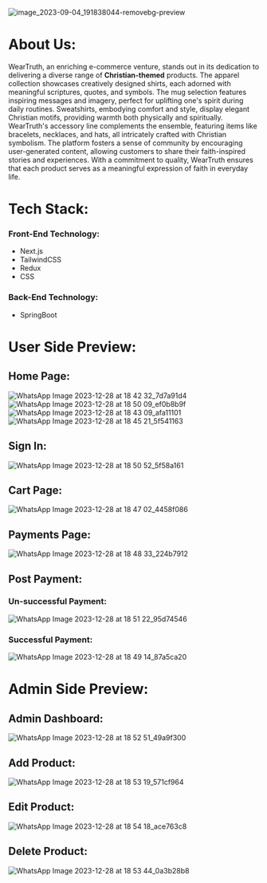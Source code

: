 
![image_2023-09-04_191838044-removebg-preview](https://github.com/Tahmeerpasha/WearTruth/assets/81019807/48c10a6b-b7c7-4aba-8f11-e925fe6a070e)

# About Us:

WearTruth, an enriching e-commerce venture, stands out in its dedication to delivering a diverse range of **Christian-themed** products. The apparel collection showcases creatively designed shirts, each adorned with meaningful scriptures, quotes, and symbols. The mug selection features inspiring messages and imagery, perfect for uplifting one's spirit during daily routines. Sweatshirts, embodying comfort and style, display elegant Christian motifs, providing warmth both physically and spiritually. WearTruth's accessory line complements the ensemble, featuring items like bracelets, necklaces, and hats, all intricately crafted with Christian symbolism. The platform fosters a sense of community by encouraging user-generated content, allowing customers to share their faith-inspired stories and experiences. With a commitment to quality, WearTruth ensures that each product serves as a meaningful expression of faith in everyday life.

# Tech Stack:

### Front-End Technology:

- Next.js
- TailwindCSS
- Redux
- CSS

### Back-End Technology:

- SpringBoot


# User Side Preview:

## Home Page:
![WhatsApp Image 2023-12-28 at 18 42 32_7d7a91d4](https://github.com/Tahmeerpasha/WearTruth/assets/81019807/235da1d5-f0b8-49c9-9e27-b68767c3f6be)
![WhatsApp Image 2023-12-28 at 18 50 09_ef0b8b9f](https://github.com/Tahmeerpasha/WearTruth/assets/81019807/5f9650d8-a7ff-43fc-b1a9-888d2be6fbb0)
![WhatsApp Image 2023-12-28 at 18 43 09_afa11101](https://github.com/Tahmeerpasha/WearTruth/assets/81019807/9e76df59-5e6d-449b-8050-52affcdf3e50)
![WhatsApp Image 2023-12-28 at 18 45 21_5f541163](https://github.com/Tahmeerpasha/WearTruth/assets/81019807/8f319115-80d2-48fc-ad69-e683bb9fc1a2)

## Sign In:
![WhatsApp Image 2023-12-28 at 18 50 52_5f58a161](https://github.com/Tahmeerpasha/WearTruth/assets/81019807/5dd085c2-d63d-4868-bec6-8097f99992d2)

## Cart Page:
![WhatsApp Image 2023-12-28 at 18 47 02_4458f086](https://github.com/Tahmeerpasha/WearTruth/assets/81019807/4c3ee571-d547-4111-baa5-20dc5874a203)

## Payments Page:
![WhatsApp Image 2023-12-28 at 18 48 33_224b7912](https://github.com/Tahmeerpasha/WearTruth/assets/81019807/edcadea3-c989-419d-a69c-1ca22488743a)

## Post Payment:
### Un-successful Payment:
![WhatsApp Image 2023-12-28 at 18 51 22_95d74546](https://github.com/Tahmeerpasha/WearTruth/assets/81019807/52cec1ad-11ea-4f9b-b84d-9e6a9a42c8c5)

### Successful Payment:
![WhatsApp Image 2023-12-28 at 18 49 14_87a5ca20](https://github.com/Tahmeerpasha/WearTruth/assets/81019807/61d830be-05a6-48c0-879f-34e819d397e8)

# Admin Side Preview:

## Admin Dashboard:
![WhatsApp Image 2023-12-28 at 18 52 51_49a9f300](https://github.com/Tahmeerpasha/WearTruth/assets/81019807/30d4a6b8-085c-47f1-8ba0-6648f192e0c7)

## Add Product:
![WhatsApp Image 2023-12-28 at 18 53 19_571cf964](https://github.com/Tahmeerpasha/WearTruth/assets/81019807/d220ff76-6ce1-48e0-9b29-a983e0d6cd9e)

## Edit Product:
![WhatsApp Image 2023-12-28 at 18 54 18_ace763c8](https://github.com/Tahmeerpasha/WearTruth/assets/81019807/a0a1fd1b-c607-4af7-b25d-b46181b16fc5)

## Delete Product:
![WhatsApp Image 2023-12-28 at 18 53 44_0a3b28b8](https://github.com/Tahmeerpasha/WearTruth/assets/81019807/2d3d3951-58c9-4141-b646-0f6ddba84b93)

